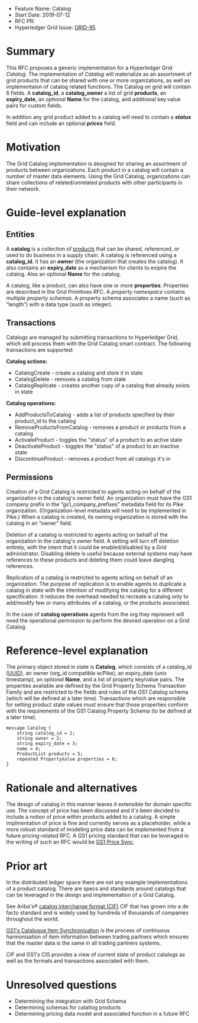 - Feature Name: Catalog
- Start Date: 2019-07-12
- RFC PR: 
- Hyperledger Grid Issue: [GRID-95](https://jira.hyperledger.org/browse/GRID-95)

# Summary
[summary]: #summary

This RFC proposes a generic implementation for a Hyperledger Grid *Catalog*. The
implementation of *Catalog* will materialize as an assortment of grid products
that can be shared with one or more organizations, as well as implementaion of
catalog related functions. The Catalog on grid will contain 6 fields. A
**catalog_id**, a **catalog_owner** a list of grid **products**, an
**expiry_date**, an *optional* **Name** for the catalog, and additional
key:value pairs for custom fields.

In addition any grid product added to a catalog will need to contain a
***status*** field and can include an optional ***prices*** field.

# Motivation
[motivation]: #motivation

The Grid Catalog implementation is designed for sharing an assortment of
products between organizations. Each product in a catalog will contain a number
of master data elements. Using the Grid Catalog, organizations can share
collections of related/unrelated products with other participants in their
network. 

# Guide-level explanation
[guide-level-explanation]: #guide-level-explanation

## Entities

A **catalog** is a collection of
[products](https://github.com/hyperledger/grid-rfcs/pull/5) that can be shared,
referenced, or used to do business in a supply chain. A catalog is referenced
using a **catalog_id**. It has an **owner** (the organization that creates the
catalog).  It also contains an **expiry_date** as a mechanism for clients to
exipire the catalog. Also an optional **Name** for the catalog. 

A catalog, like a product, can also have one or more **properties**.  Properties
are described in the Grid Primitives RFC.  A *property namespace* contains
multiple *property schemas*.  A property schema associates a name (such as
“length”) with a data type (such as integer).  

## Transactions

Catalogs are managed by submitting transactions to Hyperledger Grid, which will
process them with the Grid Catalog smart contract. The following transactions
are supported:


**Catalog actions:**
* CatalogCreate - create a catalog and store it in state
* CatalogDelete - removes a catalog from state
* CatalogReplicate - creates another copy of a catalog that already exists in state

**Catalog operations:**
* AddProductsToCatalog - adds a list of products specified by their product_id to the catalog 
* RemoveProductsFromCatalog - removes a product or products from a catalog
* ActivateProduct - toggles the "status" of a product to an active state
* DeactivateProduct - toggles the "status" of a product to an inactive state
* DiscontinueProduct - removes a product from all catalogs it's in

## Permissions

Creation of a Grid Catalog is restricted to agents acting on behalf of the
organization in the catalog's owner field.  An organization must have the GS1
company prefix in the “gs1_company_prefixes” metadata field for its Pike
organization.  (Organization-level metadata will need to be implemented in
Pike.) When a catalog is created, its owning organization is stored with the
catalog in an “owner” field.

Deletion of a catalog is restricted to agents acting on behalf of the
organization in the catalog's owner field.  A setting will turn off deletion
entirely, with the intent that it could be enabled/disabled by a Grid
administrator.  Disabling delete is useful because external systems may have
references to these products and deleting them could leave dangling references.

Replication of a catalog is restricted to agents acting on behalf of an
organization. The purpose of replication is to enable agents to duplicate a
catalog in state with the intention of modifying the catalog for a different
specification. It reduces the overhead needed to recreate a catalog only to
add/modify few or many attributes of a catalog, or the products associated.

In the case of **catalog operations** agents from the org they represent will
need the operational permission to perform the desired operation on a Grid
Catalog.

# Reference-level explanation
[reference-level-explanation]: #reference-level-explanation

The primary object stored in state is **Catalog**, which consists of a
catalog_id ([UUID](https://crates.io/crates/uuid)), an owner (org_id compatible
w/Pike), an expiry_date (unix timestamp), an *optional* **Name**, and a list of
property key/value pairs.  The properties available are defined by the Grid
Property Schema Transaction Family and are restricted to the fields and rules of
the GS1 Catalog schema (which will be defined at a later time). Transactions
which are responsible for setting product state values must ensure that those
properties conform with the requirements of the GS1 Catalog Property Schema (to
be defined at a later time).

``` 
message Catalog { 
    string catalog_id = 1; 
    string owner = 2; 
    string expiry_date = 3; 
    name = 4; 
    ProductList products = 5; 
    repeated PropertyValue properties = 6; 
} 
```

# Rationale and alternatives
[alternatives]: #alternatives

The design of catalog in this manner leaves it extensible for domain specific
use. The concept of price has been discussed and it's been decided to include a
notion of price within products added to a catalog. A simple implmentation of
price is fine and currently serves as a placeholder, while a more robust
standard of modeling price data can be implemented from a future pricing-related
RFC. A GS1 pricing standard that can be leveraged in the writing of such an RFC
would be [GS1 Price
Sync](https://www.gs1.org/docs/gdsn/3.1/BMS_Price_Sync_r3p1p3_i1p3p5_23May2017.pdf).

# Prior art
[prior-art]: #prior-art

In the distributed ledger space there are not any example implementations of a
product catalog. There are specs and standards around catalogs that can be
leveraged in the design and implementation of a Grid Catalog.

See Ariba's® [catalog interchange format
(CIF)](https://www.essent.com/What-is-a-CIF-Catalog.html) CIF that has grown
into a de facto standard and is widely used by hundreds of thousands of
companies throughout the world.

[GS1's Catalogue Item
Synchronisation](https://www.gs1.org/docs/gdsn/3.1/BMS_GDSN_Catalogue_Item_Sync_r3p1p0_i1_p0_p6_25Aug2015.pdf)
is the process of continuous harmonisation of item information between trading
partners which ensures that the master data is the same in all trading partners
systems.

CIF and GS1's CIS provides a view of current state of product catalogs as well
as the formats and transactions associated with them.

# Unresolved questions
[unresolved]: #unresolved-questions

- Determining the integration with Grid Schema
- Determining schemas for catatlog products
- Determining pricing data model and associated function in a future RFC

